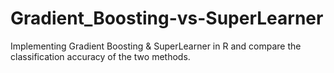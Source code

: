 # Gradient_Boosting-vs-SuperLearner
Implementing Gradient Boosting &amp; SuperLearner in R and compare the classification accuracy of the two methods.
